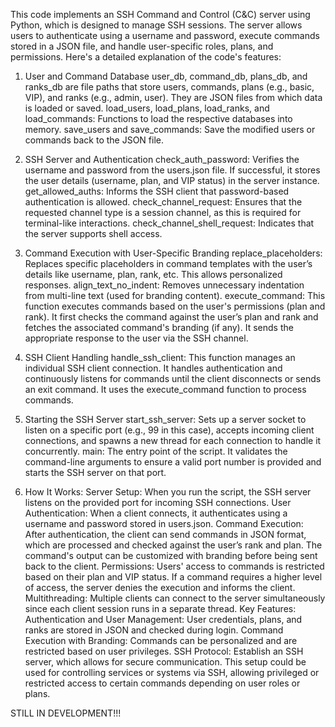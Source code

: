 This code implements an SSH Command and Control (C&C) server using Python, which is designed to manage SSH sessions. 
The server allows users to authenticate using a username and password, execute commands stored in a JSON file, and handle user-specific roles, plans, and permissions. 
Here's a detailed explanation of the code's features:


1. User and Command Database
user_db, command_db, plans_db, and ranks_db are file paths that store users, commands, plans (e.g., basic, VIP), and ranks (e.g., admin, user). They are JSON files from which data is loaded or saved.
load_users, load_plans, load_ranks, and load_commands: Functions to load the respective databases into memory.
save_users and save_commands: Save the modified users or commands back to the JSON file.
2. SSH Server and Authentication
check_auth_password: Verifies the username and password from the users.json file. If successful, it stores the user details (username, plan, and VIP status) in the server instance.
get_allowed_auths: Informs the SSH client that password-based authentication is allowed.
check_channel_request: Ensures that the requested channel type is a session channel, as this is required for terminal-like interactions.
check_channel_shell_request: Indicates that the server supports shell access.
3. Command Execution with User-Specific Branding
replace_placeholders: Replaces specific placeholders in command templates with the user’s details like username, plan, rank, etc. This allows personalized responses.
align_text_no_indent: Removes unnecessary indentation from multi-line text (used for branding content).
execute_command: This function executes commands based on the user's permissions (plan and rank). It first checks the command against the user’s plan and rank and fetches the associated command's branding (if any). It sends the appropriate response to the user via the SSH channel.
4. SSH Client Handling
handle_ssh_client: This function manages an individual SSH client connection. It handles authentication and continuously listens for commands until the client disconnects or sends an exit command. It uses the execute_command function to process commands.
5. Starting the SSH Server
start_ssh_server: Sets up a server socket to listen on a specific port (e.g., 99 in this case), accepts incoming client connections, and spawns a new thread for each connection to handle it concurrently.
main: The entry point of the script. It validates the command-line arguments to ensure a valid port number is provided and starts the SSH server on that port.

6. How It Works:
Server Setup: When you run the script, the SSH server listens on the provided port for incoming SSH connections.
User Authentication: When a client connects, it authenticates using a username and password stored in users.json.
Command Execution: After authentication, the client can send commands in JSON format, which are processed and checked against the user’s rank and plan. 
The command's output can be customized with branding before being sent back to the client.
Permissions: Users' access to commands is restricted based on their plan and VIP status. If a command requires a higher level of access, the server denies the execution and informs the client.
Multithreading: Multiple clients can connect to the server simultaneously since each client session runs in a separate thread.
Key Features:
Authentication and User Management: User credentials, plans, and ranks are stored in JSON and checked during login.
Command Execution with Branding: Commands can be personalized and are restricted based on user privileges.
SSH Protocol:  Establish an SSH server, which allows for secure communication.
This setup could be used for controlling services or systems via SSH, allowing privileged or restricted access to certain commands depending on user roles or plans.

STILL IN DEVELOPMENT!!!
